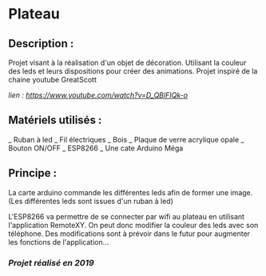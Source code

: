 # Plateau

## Description :

Projet visant à la réalisation d'un objet de décoration. Utilisant la couleur des leds et leurs dispositions pour créer des animations.
Projet inspiré de la chaine youtube GreatScott

*lien : https://www.youtube.com/watch?v=D_QBlFIQk-o* 


## Matériels utilisés : ##

_ Ruban à led
_ Fil électriques
_ Bois
_ Plaque de verre acrylique opale
_ Bouton ON/OFF
_ ESP8266
_ Une cate Arduino Méga


## Principe : ##

La carte arduino commande les différentes leds afin de former une image. (Les différentes leds sont issues d'un ruban à led)

L'ESP8266 va permettre de se connecter par wifi au plateau en utilisant l'application RemoteXY. On peut donc modifier la couleur des leds avec son téléphone.
Des modifications sont à prévoir dans le futur pour augmenter les fonctions de l'application... 


### *Projet réalisé en 2019*
